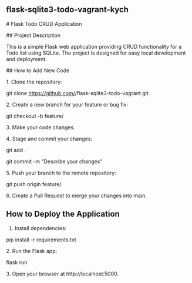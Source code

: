 ## flask-sqlite3-todo-vagrant-kych

\# Flask Todo CRUD Application



\## Project Description

This is a simple Flask web application providing CRUD functionality for a Todo list using SQLite. The project is designed for easy local development and deployment.



\## How to Add New Code

1\. Clone the repository:

git clone https://github.com/<your-username>/flask-sqlite3-todo-vagrant.git



2\. Create a new branch for your feature or bug fix:

git checkout -b feature/<feature-name>



3\. Make your code changes.



4\. Stage and commit your changes:

git add .

git commit -m "Describe your changes"



5\. Push your branch to the remote repository:

git push origin feature/<feature-name>



6\. Create a Pull Request to merge your changes into main.

## 

## How to Deploy the Application



1. Install dependencies:

pip install -r requirements.txt



2\. Run the Flask app:

flask run



3\. Open your browser at http://localhost:5000.

